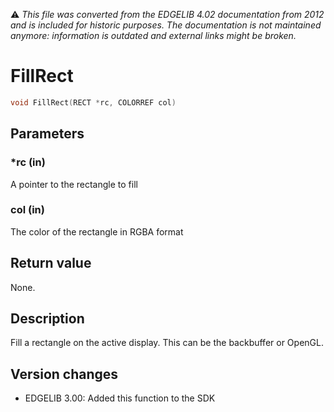:warning: _This file was converted from the EDGELIB 4.02 documentation from 2012 and is included for historic purposes. The documentation is not maintained anymore: information is outdated and external links might be broken._

# FillRect


```c++
void FillRect(RECT *rc, COLORREF col)
```

## Parameters
### *rc (in)
A pointer to the rectangle to fill

### col (in)
The color of the rectangle in RGBA format

## Return value
None.

## Description
Fill a rectangle on the active display. This can be the backbuffer or OpenGL.

## Version changes
- EDGELIB 3.00: Added this function to the SDK

